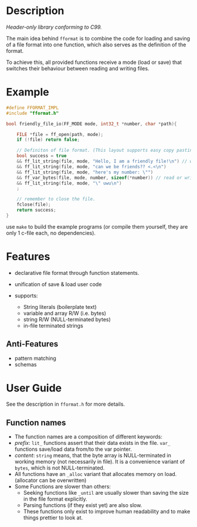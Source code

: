 # Description
*Header-only library conforming to C99.*

The main idea behind `fformat` is to combine the code for loading and saving of a file format into one function, which also serves as the definition of the format.

To achieve this, all provided functions receive a mode (load or save) that switches their behaviour between reading and writing files.

# Example
```c
#define FFORMAT_IMPL
#include "fformat.h"

bool friendly_file_io(FF_MODE mode, int32_t *number, char *path){

    FILE *file = ff_open(path, mode);
    if (!file) return false;

    // Definiton of file format. (This layout supports easy copy pasting of lines)
    bool success = true
    && ff_lit_string(file, mode, "Hello, I am a friendly file!\n") // write or assert strings
    && ff_lit_string(file, mode, "can we be friends?? <.<\n")
    && ff_lit_string(file, mode, "here's my number: \"")
    && ff_var_bytes(file, mode, number, sizeof(*number)) // read or write data
    && ff_lit_string(file, mode, "\" uwu\n")
    ;

    // remember to close the file.
    fclose(file);
    return success;
}
```
use `make` to build the example programs (or compile them yourself, they are only 1 c-file each, no dependencies).

# Features
- declarative file format through function statements.
- unification of save & load user code

- supports:
    - String literals (boilerplate text)
    - variable and array R/W (i.e. bytes)
    - string R/W (NULL-terminated bytes)
    - in-file terminated strings

## Anti-Features
- pattern matching
- schemas

# User Guide
See the description in `fformat.h` for more details.

## Function names
- The function names are a composition of different keywords:
- *prefix*: `lit_` functions assert that their data exists in the file. `var_` functions save/load data from/to the var pointer.
- *content*: `string` means, that the byte array is NULL-terminated in working memory (not necessarily in file).
  It is a convenience variant of `bytes`, which is not NULL-terminated.
- All functions have an `_alloc` variant that allocates memory on load. (allocator can be overwritten)
- Some Functions are slower than others:
    - Seeking functions like `_until` are usually slower than saving the size in the file format explicitly.
    - Parsing functions (if they exist yet) are also slow.
    - These functions only exist to improve human readability and to make things prettier to look at.
